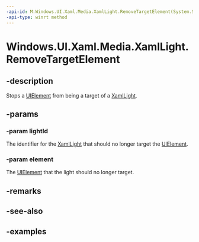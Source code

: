 ```yaml
---
-api-id: M:Windows.UI.Xaml.Media.XamlLight.RemoveTargetElement(System.String,Windows.UI.Xaml.UIElement)
-api-type: winrt method
---
```


<!-- Method syntax.
public void XamlLight.RemoveTargetElement(String lightId, UIElement element)
-->

# Windows.UI.Xaml.Media.XamlLight.RemoveTargetElement

## -description
Stops a [UIElement](https://docs.microsoft.com/uwp/api/Windows.UI.Xaml.UIElement) from being a target of a [XamlLight](XamlLight.md).

## -params
### -param lightId
The identifier for the [XamlLight](XamlLight.md) that should no longer target the [UIElement](https://docs.microsoft.com/uwp/api/Windows.UI.Xaml.UIElement).

### -param element
The [UIElement](https://docs.microsoft.com/uwp/api/Windows.UI.Xaml.UIElement) that the light should no longer target.

## -remarks

## -see-also

## -examples

